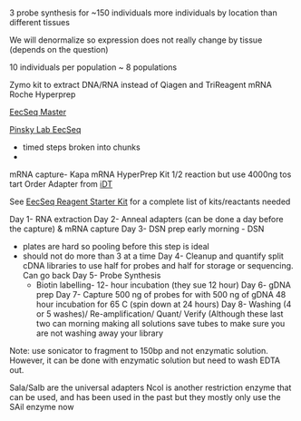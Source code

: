 # 

3 probe synthesis for ~150 individuals
more individuals by location than different tissues

We will denormalize so expression does not really change by tissue (depends on the question)

10 individuals per population ~ 8 populations

Zymo kit to extract DNA/RNA instead of Qiagen and TriReagent
mRNA Roche Hyperprep 

[EecSeq Master](https://github.com/MarineEvoEcoLab/Lab_Resources/blob/master/Protocols/EecSeq.md)

[Pinsky Lab EecSeq](https://pinskylab.github.io/laboratory/protocols/anneal.nb.html)
  - timed steps broken into chunks
  - 

mRNA capture- Kapa mRNA HyperPrep Kit 1/2 reaction but use 4000ng tos tart
Order Adapter from [iDT](https://www.idtdna.com/pages)

See [EecSeq Reagent Starter Kit](https://docs.google.com/spreadsheets/d/1polVCSltmnFNgS6jBwQDmJ5t35H7x4LF7pau-WiI0LI/edit#gid=0) for a complete list of kits/reactants needed


Day 1- RNA extraction
Day 2- Anneal adapters (can be done a day before the capture) & mRNA capture
Day 3- DSN prep early morning - DSN 
  - plates are hard so pooling before this step is ideal
  - should not do more than 3 at a time
Day 4- Cleanup and quantify
split cDNA libraries to use half for probes and half for storage or sequencing. Can go back 
Day 5- Probe Synthesis
     - Biotin labelling- 12- hour incubation (they sue 12 hour)
Day 6- gDNA prep
Day 7- Capture
        500 ng of probes for with 500 ng of gDNA
        48 hour incubation for 65 C (spin down at 24 hours)
Day 8- Washing (4 or 5 washes)/ Re-amplification/ Quant/ Verify (Although these last two can 
       morning making all solutions 
       save tubes to make sure you are not washing away your library

Note: use sonicator to fragment to 150bp and not enzymatic solution. 
However, it can be done with enzymatic solution but need to wash EDTA out. 


Sala/Salb are the universal adapters
Ncol is another restriction enzyme that can be used, and has been used in the past but they mostly only use the SAil enzyme now


